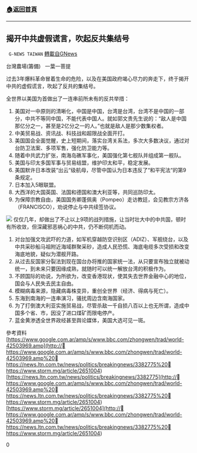 ###  [:house:返回首頁](https://github.com/ourhimalayas/txt)
---

## 揭开中共虚假谎言，吹起反共集结号
` G-NEWS TAIWAN` [轉載自GNews](https://gnews.org/zh-hans/716370/)

台灣農場(籌備)   一葉一菩提

过去3年爆料革命冒着生命的危险，以及在美国政府竭心尽力的奔走下，终于揭开中共的虚假谎言，吹起了反共的集结号。

全世界以美国为首做出了一连串前所未有的反共举措：

1. 美国对一中原则的清晰化，中国是中国，台湾是台湾，台湾不是中国的一部分，中共不等同中国，不能代表中国人。就如郭文贵先生说的：“敌人是中国那亿分之一，甚至是2亿分之一的人。”也就是敌人是那少数集权者。
2. 中美贸易战、资讯战、科技战和超限战全面开打。
3. 美国国会全面觉醒，史上短期间，落实台湾关系法，多次大多数决议，通过对台防卫法案、多项军售，强化防卫能力等。
4. 随着中共武力扩张，南海岛礁军事化，美国强化第七舰队并组成第一舰队。
5. 美国与印太多国军事与贸易结盟，维护印太和平，稳定发展。
6. 美国默许日本改装“出云“级航母，尽管中国认为日本违反了“和平宪法“的第9条规定。
7. 日本加入5眼联盟。
8. 大西洋的大国英国、法国和德国和澳大利亚等，共同巡防印太。
9. 为保障宗教自由，美国国务卿蓬佩奥（Pompeo）走访教廷，会见教宗方济各（FRANCISCO），劝说停止与中共续签协议。

![]()![](https://gnews.org/wp-content/uploads/2021/01/ㄉ-1.png)
仅仅几年，却做出了不止以上9项的战列措施，让当时壮大中的中共国，顿时有所收敛，但深藏邪恶祸心的中共，仍不断伺机而动。

1. 对台加强文攻武吓的力道，如军机穿越防空识别区（ADIZ）、军舰绕台，以及中共采砂船马祖附近海域群聚采砂，造成人民恐慌、海底电缆多次受损和改变海底地貌，疑似为潜舰开路。
2. 从过去反国家分裂法到现在国台办将推的国家统一法，从只要宣布独立就被动统一，到未来只要因缘成熟，就随时可以统一解放台湾的积极作为。
3. 不顾国际的劝说，为所欲为，改变香港现状，使其失去世界金融中心的地位，国会与人民失去民主自由。
4. 模糊病毒来源，隐藏病毒株变异，重创全世界（经济、得病与死亡）。
5. 东海到南海的一连串演习，骚扰周边含南海国家。
6. 为了打倒澳大利亚实施贸易战，尽管杀敌一千自损八百以上也无所谓，造成中国多个省、市，因没了进口煤矿而限电停产。
7. 蓝金黄渗透全世界政经甚至舆论媒体，美国大选可见一斑。


參考資料
[https://www.google.com.ar/amp/s/www.bbc.com/zhongwen/trad/world-42503969.amp](http://	https://www.google.com.ar/amp/s/www.bbc.com/zhongwen/trad/world-42503969.amp%20	https://news.ltn.com.tw/news/politics/breakingnews/3382775%20	https://www.storm.mg/article/2651004)
[https://news.ltn.com.tw/news/politics/breakingnews/3382775](http://	https://www.google.com.ar/amp/s/www.bbc.com/zhongwen/trad/world-42503969.amp%20	https://news.ltn.com.tw/news/politics/breakingnews/3382775%20	https://www.storm.mg/article/2651004)
[https://www.storm.mg/article/2651004](http://	https://www.google.com.ar/amp/s/www.bbc.com/zhongwen/trad/world-42503969.amp%20	https://news.ltn.com.tw/news/politics/breakingnews/3382775%20	https://www.storm.mg/article/2651004)

0
